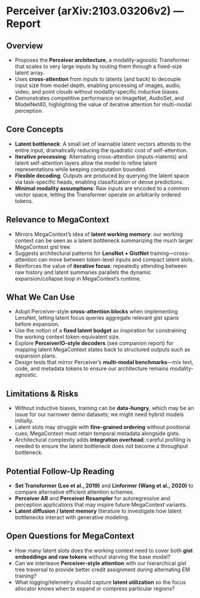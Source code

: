 # Perceiver (arXiv:2103.03206v2) — Report

## Overview
- Proposes the **Perceiver architecture**, a modality-agnostic Transformer that
  scales to very large inputs by routing them through a fixed-size latent array.
- Uses **cross-attention** from inputs to latents (and back) to decouple input
  size from model depth, enabling processing of images, audio, video, and point
  clouds without modality-specific inductive biases.
- Demonstrates competitive performance on ImageNet, AudioSet, and ModelNet40,
  highlighting the value of iterative attention for multi-modal perception.

## Core Concepts
- **Latent bottleneck**: A small set of learnable latent vectors attends to the
  entire input, dramatically reducing the quadratic cost of self-attention.
- **Iterative processing**: Alternating cross-attention (inputs→latents) and
  latent self-attention layers allow the model to refine latent representations
  while keeping computation bounded.
- **Flexible decoding**: Outputs are produced by querying the latent space via
  task-specific heads, enabling classification or dense predictions.
- **Minimal modality assumptions**: Raw inputs are encoded to a common vector
  space, letting the Transformer operate on arbitrarily ordered tokens.

## Relevance to MegaContext
- Mirrors MegaContext’s idea of **latent working memory**: our working context
  can be seen as a latent bottleneck summarizing the much larger MegaContext
  gist tree.
- Suggests architectural patterns for **LensNet + GistNet** training—cross-
  attention can move between token-level inputs and compact latent slots.
- Reinforces the value of **iterative focus**: repeatedly attending between raw
  history and latent summaries parallels the dynamic expansion/collapse loop in
  MegaContext’s runtime.

## What We Can Use
- Adopt Perceiver-style **cross-attention blocks** when implementing LensNet,
  letting latent focus queries aggregate relevant gist spans before expansion.
- Use the notion of a **fixed latent budget** as inspiration for constraining the
  working context token-equivalent size.
- Explore **PerceiverIO-style decoders** (see companion report) for mapping
  latent MegaContext states back to structured outputs such as expansion plans.
- Design tests that mirror Perceiver’s **multi-modal benchmarks**—mix text,
  code, and metadata tokens to ensure our architecture remains modality-agnostic.

## Limitations & Risks
- Without inductive biases, training can be **data-hungry**, which may be an
  issue for our narrower demo datasets; we might need hybrid models initially.
- Latent slots may struggle with **fine-grained ordering** without positional
  cues; MegaContext must retain temporal metadata alongside gists.
- Architectural complexity adds **integration overhead**; careful profiling is
  needed to ensure the latent bottleneck does not become a throughput bottleneck.

## Potential Follow-Up Reading
- **Set Transformer (Lee et al., 2019)** and **Linformer (Wang et al., 2020)** to
  compare alternative efficient attention schemes.
- **Perceiver AR** and **Perceiver Resampler** for autoregressive and perception
  applications that may inspire future MegaContext variants.
- **Latent diffusion / latent memory** literature to investigate how latent
  bottlenecks interact with generative modeling.

## Open Questions for MegaContext
- How many latent slots does the working context need to cover both **gist
  embeddings and raw tokens** without starving the base model?
- Can we interleave **Perceiver-style attention** with our hierarchical gist tree
  traversal to provide better credit assignment during alternating EM training?
- What logging/telemetry should capture **latent utilization** so the focus
  allocator knows when to expand or compress particular regions?
